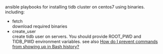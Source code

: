 ansible playbooks for installing tidb cluster on centos7 using binaries. including:
- fetch  
  download required binaries
- create_user  
  create tidb user on servers. You should provide ROOT_PWD and TIDB_PWD environment variables. see also [How do I prevent commands from showing up in Bash history?](https://stackoverflow.com/questions/6475524/how-do-i-prevent-commands-from-showing-up-in-bash-history/29188490#29188490)
